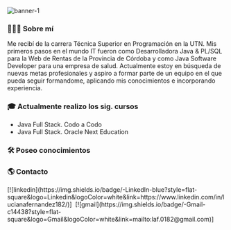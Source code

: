 ![banner-1](https://user-images.githubusercontent.com/39106189/203711968-59928c2f-519a-493a-bcc1-f73c335ea41d.png)

### 👩🏻‍💻 Sobre mí
Me recibí de la carrera Técnica Superior en Programación en la UTN. Mis primeros pasos en el mundo IT fueron como Desarrolladora Java & PL/SQL para la Web de Rentas de la Provincia de Córdoba y como Java Software Developer para una empresa de salud.
Actualmente estoy en búsqueda de nuevas metas profesionales y aspiro a formar parte de un equipo en el que pueda seguir formandome, aplicando mis conocimientos e incorporando experiencia.

### 🎓 Actualmente realizo los sig. cursos
- Java Full Stack. Codo a Codo
- Java Full Stack. Oracle Next Education

### 🛠️ Poseo conocimientos





### 🌎 Contacto
<div>
[![linkedin](https://img.shields.io/badge/-LinkedIn-blue?style=flat-square&logo=Linkedin&logoColor=white&link=https://www.linkedin.com/in/lucianafernandez182/)]&nbsp;
[![gmail](https://img.shields.io/badge/-Gmail-c14438?style=flat-square&logo=Gmail&logoColor=white&link=mailto:laf.0182@gmail.com)]&nbsp;
</div>
